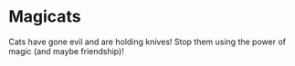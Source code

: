 # Magicats
Cats have gone evil and are holding knives! Stop them using the power of magic (and maybe friendship)!
